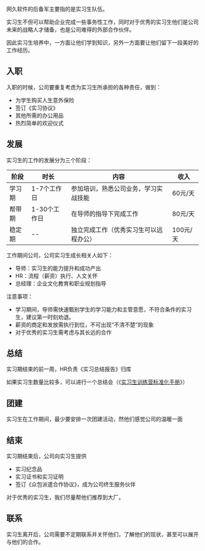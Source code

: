 网久软件的后备军主要指的是实习生队伍。

实习生不但可以帮助企业完成一些事务性工作，同时对于优秀的实习生他们是公司未来的战略人才储备，也是公司难得的外部合作伙伴。

因此实习生培养中，一方面让他们学到知识，另外一方面要让他们留下一段美好的工作经历。


## 入职

入职的时候，公司要重复考虑为实习生所承担的各种责任，做到：

- 为学生购买人生意外保险
- 签订《实习协议》
- 其他所需的办公用品
- 热烈简单的欢迎仪式

## 发展

实习生的工作的发展分为三个阶段：

| 阶段 | 时长 | 内容 | 收入 |
| --- | --- | --- | --- |
| 学习期 | 1-7个工作日 | 参加培训，熟悉公司业务，学习实战技能 | 60元/天 |
| 帮带期 | 1-30个工作日 | 在导师的指导下完成工作 | 80元/天 |
| 稳定期 | -- | 独立完成工作（优秀实习生可以远程办公） | 100元/天 |


工作期间公司，公司实习生成长相关人如下：

- 导师：实习生的能力提升和成功产出
- HR：流程（薪资）执行、人文关怀
- 总经理：企业文化教育和职业规划指导

注意事项：

- 学习期间，导师需快速甄别学生的学习能力和主管意愿，不符合条件的实习生，建议第一时刻劝退。
- 薪资的商定和发放需执行到位，不可出现“不清不楚”的现象
- 对于优秀的实习生需考虑与其长远的合作

## 总结

实习期结束的前一周，HR负责《实习总结报告》归库

如果实习生数量比较多，可以进行一个总结会（《[实习生训练营标准化手册](https://websoft9.yuque.com/swebsoft9/attachment/19513674)》）

## 团建

实习生在工作期间，最少要安排一次团建活动，然他们感觉公司的温暖一面

## 结束

实习期结束后，公司向实习生提供

- 实习纪念品
- 实习证书和实习证明
- 签订《众包派遣合作协议》，成为公司终生服务伙伴

对于优秀的实习生，我们尽量帮他们推荐到大厂。

## 联系

实习生离开后，公司需要不定期联系并关怀他们，了解他们的现状，甚至可以展开与他们的合作。



